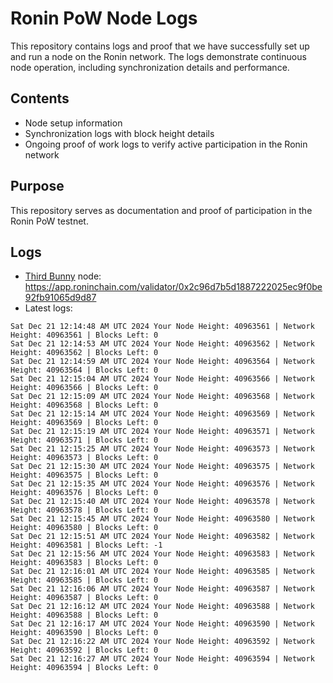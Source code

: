 # Ronin PoW Node Logs

This repository contains logs and proof that we have successfully set up and run a node on the Ronin network. The logs demonstrate continuous node operation, including synchronization details and performance.

## Contents

- Node setup information
- Synchronization logs with block height details
- Ongoing proof of work logs to verify active participation in the Ronin network

## Purpose

This repository serves as documentation and proof of participation in the Ronin PoW testnet.

## Logs

- [Third Bunny](https://thirdbunny.xyz/) node: https://app.roninchain.com/validator/0x2c96d7b5d1887222025ec9f0be92fb91065d9d87
- Latest logs:
```
Sat Dec 21 12:14:48 AM UTC 2024 Your Node Height: 40963561 | Network Height: 40963561 | Blocks Left: 0
Sat Dec 21 12:14:53 AM UTC 2024 Your Node Height: 40963562 | Network Height: 40963562 | Blocks Left: 0
Sat Dec 21 12:14:59 AM UTC 2024 Your Node Height: 40963564 | Network Height: 40963564 | Blocks Left: 0
Sat Dec 21 12:15:04 AM UTC 2024 Your Node Height: 40963566 | Network Height: 40963566 | Blocks Left: 0
Sat Dec 21 12:15:09 AM UTC 2024 Your Node Height: 40963568 | Network Height: 40963568 | Blocks Left: 0
Sat Dec 21 12:15:14 AM UTC 2024 Your Node Height: 40963569 | Network Height: 40963569 | Blocks Left: 0
Sat Dec 21 12:15:19 AM UTC 2024 Your Node Height: 40963571 | Network Height: 40963571 | Blocks Left: 0
Sat Dec 21 12:15:25 AM UTC 2024 Your Node Height: 40963573 | Network Height: 40963573 | Blocks Left: 0
Sat Dec 21 12:15:30 AM UTC 2024 Your Node Height: 40963575 | Network Height: 40963575 | Blocks Left: 0
Sat Dec 21 12:15:35 AM UTC 2024 Your Node Height: 40963576 | Network Height: 40963576 | Blocks Left: 0
Sat Dec 21 12:15:40 AM UTC 2024 Your Node Height: 40963578 | Network Height: 40963578 | Blocks Left: 0
Sat Dec 21 12:15:45 AM UTC 2024 Your Node Height: 40963580 | Network Height: 40963580 | Blocks Left: 0
Sat Dec 21 12:15:51 AM UTC 2024 Your Node Height: 40963582 | Network Height: 40963581 | Blocks Left: -1
Sat Dec 21 12:15:56 AM UTC 2024 Your Node Height: 40963583 | Network Height: 40963583 | Blocks Left: 0
Sat Dec 21 12:16:01 AM UTC 2024 Your Node Height: 40963585 | Network Height: 40963585 | Blocks Left: 0
Sat Dec 21 12:16:06 AM UTC 2024 Your Node Height: 40963587 | Network Height: 40963587 | Blocks Left: 0
Sat Dec 21 12:16:12 AM UTC 2024 Your Node Height: 40963588 | Network Height: 40963588 | Blocks Left: 0
Sat Dec 21 12:16:17 AM UTC 2024 Your Node Height: 40963590 | Network Height: 40963590 | Blocks Left: 0
Sat Dec 21 12:16:22 AM UTC 2024 Your Node Height: 40963592 | Network Height: 40963592 | Blocks Left: 0
Sat Dec 21 12:16:27 AM UTC 2024 Your Node Height: 40963594 | Network Height: 40963594 | Blocks Left: 0
```
